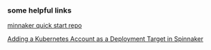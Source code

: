 ### some helpful links

[minnaker quick start repo](https://github.com/armory/minnaker)

[Adding a Kubernetes Account as a Deployment Target in Spinnaker](https://docs.armory.io/docs/armory-admin/kubernetes-account-add)

